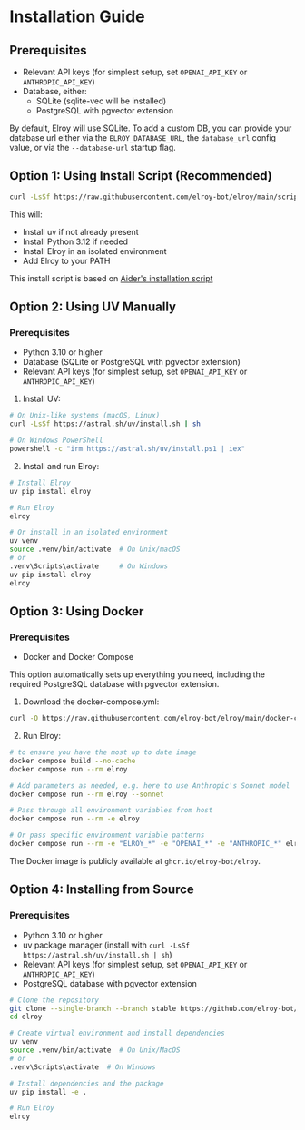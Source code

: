 # Installation Guide

## Prerequisites

- Relevant API keys (for simplest setup, set `OPENAI_API_KEY` or `ANTHROPIC_API_KEY`)
- Database, either:
    - SQLite (sqlite-vec will be installed)
    - PostgreSQL with pgvector extension

By default, Elroy will use SQLite. To add a custom DB, you can provide your database url either via the `ELROY_DATABASE_URL`, the `database_url` config value, or via the `--database-url` startup flag.

## Option 1: Using Install Script (Recommended)

```bash
curl -LsSf https://raw.githubusercontent.com/elroy-bot/elroy/main/scripts/install.sh | sh
```

This will:
- Install uv if not already present
- Install Python 3.12 if needed
- Install Elroy in an isolated environment
- Add Elroy to your PATH

This install script is based on [Aider's installation script](https://aider.chat/2025/01/15/uv.html)

## Option 2: Using UV Manually

### Prerequisites
- Python 3.10 or higher
- Database (SQLite or PostgreSQL with pgvector extension)
- Relevant API keys (for simplest setup, set `OPENAI_API_KEY` or `ANTHROPIC_API_KEY`)

1. Install UV:
```bash
# On Unix-like systems (macOS, Linux)
curl -LsSf https://astral.sh/uv/install.sh | sh

# On Windows PowerShell
powershell -c "irm https://astral.sh/uv/install.ps1 | iex"
```

2. Install and run Elroy:
```bash
# Install Elroy
uv pip install elroy

# Run Elroy
elroy

# Or install in an isolated environment
uv venv
source .venv/bin/activate  # On Unix/macOS
# or
.venv\Scripts\activate     # On Windows
uv pip install elroy
elroy
```

## Option 3: Using Docker

### Prerequisites
- Docker and Docker Compose

This option automatically sets up everything you need, including the required PostgreSQL database with pgvector extension.

1. Download the docker-compose.yml:
```bash
curl -O https://raw.githubusercontent.com/elroy-bot/elroy/main/docker-compose.yml
```

2. Run Elroy:
```bash
# to ensure you have the most up to date image
docker compose build --no-cache
docker compose run --rm elroy

# Add parameters as needed, e.g. here to use Anthropic's Sonnet model
docker compose run --rm elroy --sonnet

# Pass through all environment variables from host
docker compose run --rm -e elroy

# Or pass specific environment variable patterns
docker compose run --rm -e "ELROY_*" -e "OPENAI_*" -e "ANTHROPIC_*" elroy
```

The Docker image is publicly available at `ghcr.io/elroy-bot/elroy`.

## Option 4: Installing from Source

### Prerequisites
- Python 3.10 or higher
- uv package manager (install with `curl -LsSf https://astral.sh/uv/install.sh | sh`)
- Relevant API keys (for simplest setup, set `OPENAI_API_KEY` or `ANTHROPIC_API_KEY`)
- PostgreSQL database with pgvector extension

```bash
# Clone the repository
git clone --single-branch --branch stable https://github.com/elroy-bot/elroy.git
cd elroy

# Create virtual environment and install dependencies
uv venv
source .venv/bin/activate  # On Unix/MacOS
# or
.venv\Scripts\activate  # On Windows

# Install dependencies and the package
uv pip install -e .

# Run Elroy
elroy
```
